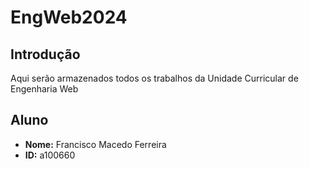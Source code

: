 # EngWeb2024

## Introdução
Aqui serão armazenados todos os trabalhos da Unidade Curricular de Engenharia Web

## Aluno

- **Nome:** Francisco Macedo Ferreira
- **ID:** a100660
